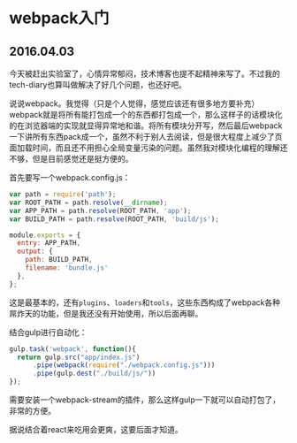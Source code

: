 # webpack入门
## 2016.04.03

今天被赶出实验室了，心情异常郁闷，技术博客也提不起精神来写了。不过我的tech-diary也算叫做解决了好几个问题，也还好吧。

说说webpack。我觉得（只是个人觉得，感觉应该还有很多地方要补充）webpack就是将所有能打包成一个的东西都打包成一个，那么这样子的话模块化的在浏览器端的实现就显得异常地和谐。将所有模块分开写，然后最后webpack一下讲所有东西pack成一个，虽然不利于别人去阅读，但是很大程度上减少了页面加载时间，而且还不用担心全局变量污染的问题。虽然我对模块化编程的理解还不够，但是目前感觉还是挺方便的。

首先要写一个webpack.config.js：
```javascript
var path = require('path');
var ROOT_PATH = path.resolve(__dirname);
var APP_PATH = path.resolve(ROOT_PATH, 'app');
var BUILD_PATH = path.resolve(ROOT_PATH, 'build/js');

module.exports = {
  entry: APP_PATH,
  output: {
    path: BUILD_PATH,
    filename: 'bundle.js'
  },
};

```
这是最基本的，还有`plugins`、`loaders`和`tools`，这些东西构成了webpack各种屌炸天的功能，但是我还没有开始使用，所以后面再聊。

结合gulp进行自动化：
```javascript
gulp.task('webpack', function(){
  return gulp.src("app/index.js")
      .pipe(webpack(require("./webpack.config.js")))
      .pipe(gulp.dest("./build/js/"))
});
```
需要安装一个webpack-stream的插件，那么这样gulp一下就可以自动打包了，非常的方便。

据说结合着react来吃用会更爽，这要后面才知道。
